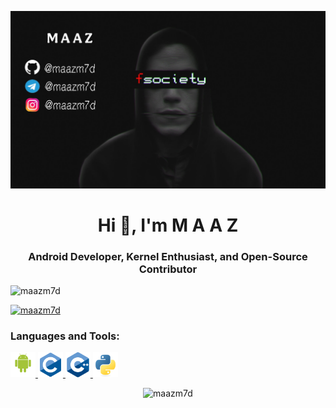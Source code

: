 ![img](img/banner.png)


<h1 align="center">Hi 👋, I'm M A A Z</h1>
<h3 align="center">Android Developer, Kernel Enthusiast, and Open-Source Contributor</h3>

<p align="left"> <img src="https://komarev.com/ghpvc/?username=maazm7d&label=Profile%20views&color=0e75b6&style=flat" alt="maazm7d" /> </p>

<p align="left"> <a href="https://github.com/ryo-ma/github-profile-trophy"><img src="https://github-profile-trophy.vercel.app/?username=maazm7d" alt="maazm7d" /></a> </p>

<h3 align="left">Languages and Tools:</h3>
<p align="left"> <a href="https://developer.android.com" target="_blank" rel="noreferrer"> <img src="https://raw.githubusercontent.com/devicons/devicon/master/icons/android/android-original-wordmark.svg" alt="android" width="40" height="40"/> </a> <a href="https://www.cprogramming.com/" target="_blank" rel="noreferrer"> <img src="https://raw.githubusercontent.com/devicons/devicon/master/icons/c/c-original.svg" alt="c" width="40" height="40"/> </a> <a href="https://www.w3schools.com/cpp/" target="_blank" rel="noreferrer"> <img src="https://raw.githubusercontent.com/devicons/devicon/master/icons/cplusplus/cplusplus-original.svg" alt="cplusplus" width="40" height="40"/> </a> <a href="https://www.python.org" target="_blank" rel="noreferrer"> <img src="https://raw.githubusercontent.com/devicons/devicon/master/icons/python/python-original.svg" alt="python" width="40" height="40"/> </a> </p>

<div style="text-align: center;">
  <img src="https://github-readme-stats.vercel.app/api?username=maazm7d&show_icons=true&locale=en&bg_color=000000&text_color=ffffff&hide_border=true" alt="maazm7d" />
</div>
